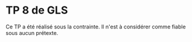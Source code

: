 # TP 8 de GLS

Ce TP a été réalisé sous la contrainte.
Il n'est à considérer comme fiable sous aucun prétexte.
